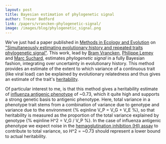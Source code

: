 ```yaml
---
layout: post
title: Bayesian estimation of phylogenetic signal
author: Trevor Bedford
link: /papers/vrancken-phylogenetic-signal/
image: /images/blog/phylogenetic_signal.png
---
```


We've just had a paper published in [Methods in Ecology and Evolution](http://onlinelibrary.wiley.com/doi/10.1111/2041-210X.12293/abstract) on ["Simultaneously estimating evolutionary history and repeated traits phylogenetic signal"](/papers/vrancken-phylogenetic-signal/).  This work, lead by [Bram Vrancken](https://rega.kuleuven.be/cev/ecv/lab-members/BramVrancken.html), [Philippe Lemey](https://rega.kuleuven.be/cev/ecv/lab-members/PhilippeLemey.html) and [Marc Suchard](http://faculty.biomath.ucla.edu/msuchard/), estimates *phylogenetic signal* in a fully Bayesian fashion, integrating over uncertainty in evolutionary history.  This method provides an estimate of the extent to which variance of a continuous trait (like viral load) can be explained by evolutionary relatedness and thus gives an estimate of the trait's [heritability](http://en.wikipedia.org/wiki/Heritability).

Of particular interest to me, is that this method gives a heritability estimate of [influenza antigenic phenotype](/blog/influenza-antigenic-dynamics/) of ~0.73, which it quite high and supports a strong genetic basis to antigenic phenotype.  Here, total variance in a phenotype trait stems from a combination of variance due to genotype and variance due to the environment {% eqinline V_P = V_G + V_E %}, so that heritability is measured as the proportion of the total variance explained by genotype {% eqinline H^2 = V_G / V_P %}.  In the case of influenza antigenic phenotype we expect noise in the [hemagglutination inhibition (HI) assay](http://en.wikipedia.org/wiki/Hemagglutination_assay) to contribute to total variance, so *H*^2 = ~0.73 should represent a lower bound to actual heritability.